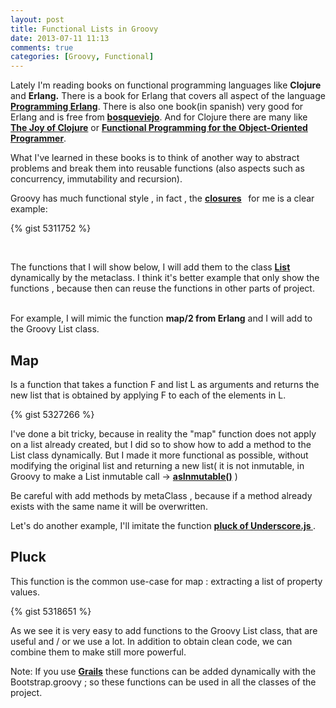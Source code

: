 ```yaml
---
layout: post
title: Functional Lists in Groovy
date: 2013-07-11 11:13
comments: true
categories: [Groovy, Functional]
---
```



Lately I'm reading books on functional programming languages ​​like  <strong>Clojure</strong> and <strong>Erlang.</strong>
There is a book for Erlang that covers all aspect of the language <strong><a href="http://pragprog.com/book/jaerlang/programming-erlang" target="_blank">Programming Erlang</a></strong>.
There is also one book(in spanish) very good for Erlang and is free from <strong><a href="http://bosqueviejo" target="_blank">bosqueviejo</a></strong>. And for Clojure there are many like <strong><a href="http://www.joyofclojure.com/" target="_blank">The Joy of Clojure</a></strong> or <strong><a href="https://leanpub.com/fp-oo" target="_blank">Functional Programming for the Object-Oriented Programmer</a></strong>.
</br>

What I've learned in these books is to think of another way to abstract problems and break them into reusable functions (also aspects such as concurrency, immutability and recursion).
</br>

Groovy has much functional style , in fact , the <strong><a href="http://groovy.codehaus.org/Closures">closures</a>  </strong> for me is a clear example:

{% gist 5311752 %}

</br>

The functions that I will show below, I will add them to the class <strong><a href="http://groovy.codehaus.org/groovy-jdk/java/util/List.html">List</a></strong> dynamically by the metaclass. I think it's better example that only show the functions , because then can reuse the functions in other parts of project.

</br>
For example, I will mimic the function <strong>map/2 from Erlang</strong> and I will add to the Groovy List class.
<h2><strong>Map</strong></h2>

Is a function that takes a function F  and list L as arguments and returns the new list that is obtained by applying F to each of the elements in L.

{% gist 5327266 %}

I've done a bit tricky, because in reality the "map" function does not apply on a list already created, but I did so to show how to add a method to the List class dynamically. But I made ​​it more functional as possible, without modifying the original list and returning a new list( it is not inmutable, in Groovy to make a List inmutable call -> <strong><a href="http://groovy.codehaus.org/groovy-jdk/java/util/List.html#asImmutable()">asInmutable()</a></strong> )

Be careful with add methods by metaClass , because if a method already exists with the same name it will be overwritten.

Let's do another example, I'll imitate the function <strong><a href="http://underscorejs.org/#pluck"> pluck of Underscore.js </a></strong>.
<h2><strong>Pluck</strong></h2>
This function is the common use-case for map : extracting a list of property values.

{% gist 5318651 %}

As we see it is very easy to add functions to the Groovy List class, that are useful and / or we use a lot. In addition to obtain clean code, we can combine them to make still more powerful.

Note: If you use <strong><a href="http://grails.org/">Grails</a></strong> these functions can be added dynamically with the Bootstrap.groovy ; so these functions can be used in all the classes of the project.
